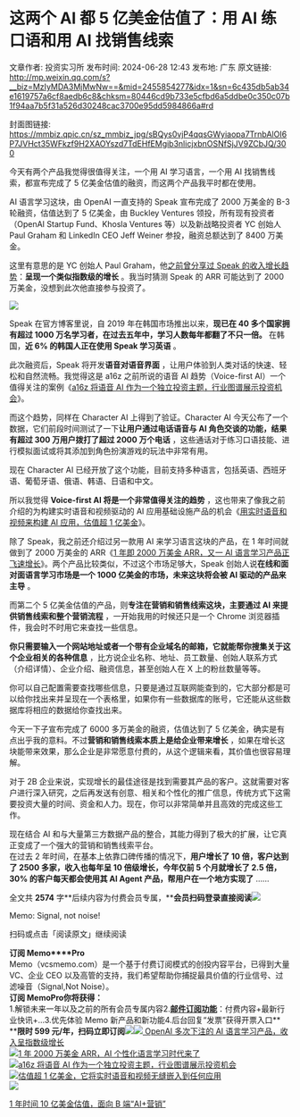 # 这两个 AI 都 5 亿美金估值了：用 AI 练口语和用 AI 找销售线索

文章作者: 投资实习所
发布时间: 2024-06-28 12:43
发布地: 广东
原文链接: http://mp.weixin.qq.com/s?__biz=MzIyMDA3MjMwNw==&mid=2455854277&idx=1&sn=6c435db5ab34e1619757a6cf8aedb6c8&chksm=80446cd9b733e5cfbd6a5ddbe0c350c07b1f94aa7b5f31a526d30248cac3700e95dd5984866a#rd

封面图链接: https://mmbiz.qpic.cn/sz_mmbiz_jpg/sBQys0vjP4qqsGWyiaopa7TrnbAlOI6P7JVHct35WFkzf9H2XAOYszd7TdEHfEMgib3nlicjxbnOSNfSjJV9ZCbJQ/300

今天有两个产品我觉得很值得关注，一个用 AI 学习语言，一个用 AI 找销售线索，都宣布完成了 5 亿美金估值的融资，而这两个产品我平时都在使用。

AI 语言学习这块，由 OpenAI 一直支持的 Speak 宣布完成了 2000 万美金的 B-3 轮融资，估值达到了 5 亿美金，由 Buckley
Ventures 领投，所有现有投资者（OpenAI Startup Fund、Khosla Ventures 等）以及新战略投资者 YC 创始人 Paul
Graham 和 LinkedIn CEO Jeff Weiner 参投，融资总额达到了 8400 万美金。

这里有意思的是 YC 创始人 Paul Graham，他[之前曾分享过 Speak
的收入增长趋势](http://mp.weixin.qq.com/s?__biz=MzIyMDA3MjMwNw==&mid=2455853132&idx=1&sn=9e6b11a357ad439d06f1a56e9185d7c0&chksm=80446850b733e146a5040907d44fcf0cd6ce34b664b64173a5684557cd3ab54c01316e0d65b1&scene=21#wechat_redirect)：**呈现一个类似指数级的增长**
。我当时猜测 Speak 的 ARR 可能达到了 2000 万美金，没想到此次他直接参与投资了。

![](https://mmbiz.qpic.cn/sz_mmbiz_png/sBQys0vjP4qqsGWyiaopa7TrnbAlOI6P7sHwVYddiaoECc0hialv687YlVhbCjgib5FXy5hcItaa8anGw0IthtTBiag/640?wx_fmt=png&from=appmsg)

Speak 在官方博客里说，自 2019 年在韩国市场推出以来，**现已在 40 多个国家拥有超过 1000
万名学习者，在过去五年中，学习人数每年都翻了不只一倍。** 在韩国，**近 6% 的韩国人正在使用 Speak 学习英语** 。

此次融资后，Speak 将开发**语音对语音界面** ，让用户体验到人类对话的快速、轻松和自然流畅。我觉得这是 a16z 之前所说的语音 AI
趋势（Voice-first AI）一个值得关注的案例《[a16z 将语音 AI
作为一个独立投资主题，行业图谱展示投资机会](http://mp.weixin.qq.com/s?__biz=MzIyMDA3MjMwNw==&mid=2455854020&idx=1&sn=44748cb2e2695f37d424303c9e05ac5a&chksm=80446bd8b733e2ceb00ad0cf71b1334b559f85249bd6ae47a8828d918d612ece15c8affa45db&scene=21#wechat_redirect)》。

而这个趋势，同样在 Character AI 上得到了验证。Character AI 今天公布了一个数据，它们前段时间测试了一下**让用户通过电话语音与
AI 角色交谈的功能，结果有超过 300 万用户拨打了超过 2000 万个电话**
，这些通话对于练习口语技能、进行模拟面试或将其添加到角色扮演游戏的玩法中非常有用。

现在 Character AI 已经开放了这个功能，目前支持多种语言，包括英语、西班牙语、葡萄牙语、俄语、韩语、日语和中文。

所以我觉得 **Voice-first AI 将是一个非常值得关注的趋势** ，这也带来了像我之前介绍的为构建实时语音和视频驱动的 AI
应用基础设施产品的机会《[用实时语音和视频来构建 AI 应用，估值超 1
亿美金](http://mp.weixin.qq.com/s?__biz=MzIyMDA3MjMwNw==&mid=2455854079&idx=1&sn=a293428cc55ba0fb2e03e0be567917e1&chksm=80446be3b733e2f52ebc5427280b2c7990bdba76412fa9ae75bc082edf659bc24d02edd443a8&scene=21#wechat_redirect)》。

除了 Speak，我之前还介绍过另一款用 AI 来学习语言这块的产品，在 1 年时间就做到了 2000 万美金的 ARR《[1 年即 2000 万美金
ARR，又一 AI
语言学习产品正飞速增长](http://mp.weixin.qq.com/s?__biz=MzIyMDA3MjMwNw==&mid=2455853959&idx=1&sn=917aac499a94ce1b786824c1c04c27be&chksm=80446b9bb733e28dc0c2030773850f0718d7fa1a2602df8b83de7d97b12311b015d10445a4a8&scene=21#wechat_redirect)》。两个产品比较类似，不过这个市场足够大，Speak
创始人说**在线和面对面语言学习市场是一个 1000 亿美金的市场，未来这块将会被 AI 驱动的产品来主导** 。

而第二个 5 亿美金估值的产品，则**专注在营销和销售线索这块，主要通过 AI 来提供销售线索和整个营销流程** ，一开始我用的时候还只是一个 Chrome
浏览器插件，我会时不时用它来查找一些信息。

**你只需要输入一个网站地址或者一个带有企业域名的邮箱，它就能帮你搜集关于这个企业相关的各种信息**
，比方说企业名称、地址、员工数量、创始人联系方式（介绍详情）、企业介绍、融资信息，甚至创始人在 X 上的粉丝数量等等。

你可以自己配置需要查找哪些信息，只要是通过互联网能查到的，它大部分都是可以给你找出来并呈现在一个表格里，如果你有一些数据库的账号，它还能从这些数据库将相应的数据给你查找出来。

今天一下子宣布完成了 6000 多万美金的融资，估值达到了 5 亿美金，确实是有点出乎我的意料。不过**营销和销售线索本质上是给企业带来增长**
，如果在增长这块能带来效果，那么企业是非常愿意付费的，从这个逻辑来看，其价值也很容易理解。

对于 2B
企业来说，实现增长的最佳途径是找到需要其产品的客户。这就需要对客户进行深入研究，之后再发送有创意、相关和个性化的推广信息，传统方式下这需要投资大量的时间、资金和人力。现在，你可以非常简单并且高效的完成这些工作。

现在结合 AI 和与大量第三方数据产品的整合，其能力得到了极大的扩展，让它真正变成了一个强大的营销和销售线索平台。  
在过去 2 年时间，在基本上依靠口碑传播的情况下，**用户增长了 10 倍，客户达到了 2500 多家，收入也每年呈 10 倍级增长，今年仅前 5
个月就增长了 2.5 倍，30% 的客户每天都会使用其 AI Agent 产品，帮用户在一个地方实现了** ……

全文共 **2574**
字**后续内容为付费会员专属，****会员扫码登录直接阅读**![](https://mmbiz.qpic.cn/sz_mmbiz_png/sBQys0vjP4qqsGWyiaopa7TrnbAlOI6P7MY9B1xqBCTSRHuV4yXoIOm9BfJQHuDjUlXszAbcOGu7MTZ2d5z6CdQ/640?wx_fmt=png&from=appmsg)  

Memo: Signal, not noise!

扫码或点击「阅读原文」继续阅读

**订阅 Memo****Pro**  
Memo（vcsmemo.com）是一个基于付费订阅模式的创投内容平台，已得到大量 VC、企业 CEO
以及高管的支持，我们希望帮助你捕捉最具价值的行业信号、过滤噪音（Signal,Not Noise）。  
**订阅 Memo****Pro****你将获得：**  
1.解锁未来一年以及之前的所有会员专属内容2.[**邮件订阅功能**](http://mp.weixin.qq.com/s?__biz=MzIyMDA3MjMwNw==&mid=2455853781&idx=1&sn=b6f8e3ddc87e9531f3f8c3e9cd98bd9f&chksm=80446ac9b733e3df93b89c17e905182bda7f4d132f3ac468961dfd70badeb92b9fcdf9f7083b&scene=21#wechat_redirect)：付费内容+最新行业快讯+...3.优先体验
Memo 新产品和新功能4.后台回复“发票”获得开票入口**  
****限时 599
元/年，扫码立即订阅**![](https://mmbiz.qpic.cn/mmbiz_png/mrJibAziaMQhQGoNHniac6wGOyRe172dlS0HCYicyjiaCTtly2pULIz6YPNsXeRjoQFSuDYezsia4ibhbAc1X3GKtVRyw/640?wx_fmt=png&wxfrom=5&wx_lazy=1&wx_co=1)[![](https://mmbiz.qpic.cn/sz_mmbiz_jpg/sBQys0vjP4r8JbtYoIo0O90ibyTaEDKWgxQKGUJk7RA2DibW8sNtcmP21NTXVT3GFXhaiaAAwt2xxmcHbPzadCcAA/640?wx_fmt=jpeg)
OpenAI 多次下注的 AI
语言学习产品，收入呈指数级增长](https://mp.weixin.qq.com/s?__biz=MzIyMDA3MjMwNw==&mid=2455853132&idx=1&sn=9e6b11a357ad439d06f1a56e9185d7c0&chksm=80446850b733e146a5040907d44fcf0cd6ce34b664b64173a5684557cd3ab54c01316e0d65b1&scene=21#wechat_redirect)  
[![](https://mmbiz.qpic.cn/sz_mmbiz_jpg/sBQys0vjP4onufCfroD39ric86Ikakic0TWiaUMtlXNFqOEfdzLxSueuDQH0E42W1T77NZuB8MTodKwicicVXvgFOeg/640?wx_fmt=jpeg)1
年 2000 万美金 ARR，AI
个性化语言学习时代来了](https://mp.weixin.qq.com/s?__biz=MzIyMDA3MjMwNw==&mid=2455853959&idx=1&sn=917aac499a94ce1b786824c1c04c27be&chksm=80446b9bb733e28dc0c2030773850f0718d7fa1a2602df8b83de7d97b12311b015d10445a4a8&scene=21#wechat_redirect)  
[![](https://mmbiz.qpic.cn/sz_mmbiz_jpg/sBQys0vjP4oTrLic1FzRZ1Lo4YVFWRh4nFAFZ62BZyJmGalXhb7xTssQOic2x9bDs3rbEnCFQibDbd4Qlk4iaXHoFg/640?wx_fmt=jpeg)a16z
将语音 AI
作为一个独立投资主题，行业图谱展示投资机会](https://mp.weixin.qq.com/s?__biz=MzIyMDA3MjMwNw==&mid=2455854020&idx=1&sn=44748cb2e2695f37d424303c9e05ac5a&chksm=80446bd8b733e2ceb00ad0cf71b1334b559f85249bd6ae47a8828d918d612ece15c8affa45db&scene=21#wechat_redirect)  
[![](https://mmbiz.qpic.cn/sz_mmbiz_jpg/sBQys0vjP4qib5boFVFOiafUvsWO4ZqzQvdK2QT0MPsfADaHme1kPJPtK5ChPduph6usicT4msTbrjmCfMWEYaLIQ/640?wx_fmt=jpeg)估值超
1
亿美金，它将实时语音和视频无缝嵌入到任何应用](https://mp.weixin.qq.com/s?__biz=MzIyMDA3MjMwNw==&mid=2455854079&idx=1&sn=a293428cc55ba0fb2e03e0be567917e1&chksm=80446be3b733e2f52ebc5427280b2c7990bdba76412fa9ae75bc082edf659bc24d02edd443a8&scene=21#wechat_redirect)  
[![](https://mmbiz.qpic.cn/sz_mmbiz_jpg/sBQys0vjP4o7SpaBaiat0JqIhqjXHUyF2pVkcFDCbQdg1jAdCoOYbUPoyn8iao8syjnvTh06yVMx85lKJ2ZQKic6w/640?wx_fmt=jpeg)](https://mp.weixin.qq.com/s?__biz=MzIyMDA3MjMwNw==&mid=2455851170&idx=1&sn=3cf64a0185b775afae21ca557b31c21f&chksm=804460beb733e9a881ee5f44c2649d6821be64dad6770531574be8e59ddc7e9f4cf3e59461a9&scene=21#wechat_redirect)

[1 年时间 10 亿美金估值，面向 B
端“AI+营销”](https://mp.weixin.qq.com/s?__biz=MzIyMDA3MjMwNw==&mid=2455851170&idx=1&sn=3cf64a0185b775afae21ca557b31c21f&chksm=804460beb733e9a881ee5f44c2649d6821be64dad6770531574be8e59ddc7e9f4cf3e59461a9&scene=21#wechat_redirect)

